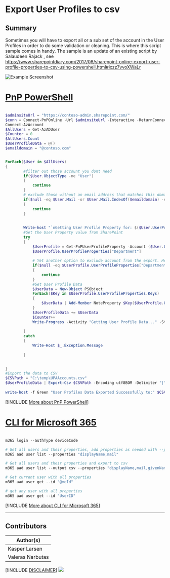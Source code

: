 

# Export User Profiles to csv

## Summary

Sometimes you will have to export all or a sub set of the account in the User Profiles in order to do some validation or cleaning. This is where this script sample comes in handy.
The sample is an update of an existing script by Salaudeen Rajack , see https://www.sharepointdiary.com/2017/08/sharepoint-online-export-user-profile-properties-to-csv-using-powershell.html#ixzz7vvoXWaLr

![Example Screenshot](assets/example.png)


# [PnP PowerShell](#tab/pnpps)

```powershell

$adminsiteUrl = "https://contoso-admin.sharepoint.com/"
$conn = Connect-PnPOnline -Url $adminsiteUrl -Interactive -ReturnConnection
Connect-AzAccount
$AllUsers = Get-AzADUser 
$Counter = 0
$AllUsers.Count
$UserProfileData = @()
$emaildomain = "@contoso.com"


ForEach($User in $AllUsers)
{
        #filter out those account you dont need
        if($User.ObjectType -ne "User")
        {
            continue
        }
        # exclude those without an email address that matches this domain
        if($null -eq $User.Mail -or $User.Mail.IndexOf($emaildomain) -eq -1 )
        {
            continue
        }
        
        
        Write-host "`nGetting User Profile Property for: $($User.UserPrincipalName)" -f Yellow
        #Get the User Property value from SharePoint 
        try 
        {
            $UserProfile = Get-PnPUserProfileProperty -Account ($User.UserPrincipalName) -Connection $conn
            $UserProfile.UserProfileProperties["Department"]
            
            # Yet another option to exclude account from the export. Here we exclude account without a value in the Department field
            if($null -eq $UserProfile.UserProfileProperties["Department"] -or $UserProfile.UserProfileProperties["Department"] -eq "")
            {
                continue
            }
            #Get User Profile Data
            $UserData = New-Object PSObject
            ForEach($Key in $UserProfile.UserProfileProperties.Keys)
            { 
                $UserData | Add-Member NoteProperty $Key($UserProfile.UserProfileProperties[$Key])
            }
            $UserProfileData += $UserData
            $Counter++
            Write-Progress -Activity "Getting User Profile Data..." -Status "Getting User Profile $Counter of $($AllUsers.Count)" -PercentComplete (($Counter / $AllUsers.Count)  * 100)
        
        }
        catch 
        {
            Write-Host $_.Exception.Message
            
        }     
        

}
#Export the data to CSV
$CSVPath = "C:\temp\UPAAccounts.csv"
$UserProfileData | Export-Csv $CSVPath -Encoding utf8BOM -Delimiter "|"
   
write-host -f Green "User Profiles Data Exported Successfully to:" $CSVPath

```
[!INCLUDE [More about PnP PowerShell](../../docfx/includes/MORE-PNPPS.md)]

# [CLI for Microsoft 365](#tab/cli-m365-ps)
```powershell

m365 login --authType deviceCode

# Get all users and their properties, add properties as needed with --properties and separate with comma
m365 aad user list --properties "displayName,mail"

# Get all users and their properties and export to csv
m365 aad user list --output csv --properties "displayName,mail,givenName,jobTitle,mail,mobilePhone,officeLocation,preferredLanguage,surname,userPrincipalName,id" > users.csv

# Get current user with all properties
m365 aad user get --id "@meId"

# get any user with all properties
m365 aad user get --id "UserID"

```
[!INCLUDE [More about CLI for Microsoft 365](../../docfx/includes/MORE-CLIM365.md)]
***

## Contributors

| Author(s) |
|-----------|
| Kasper Larsen |
| Valeras Narbutas |

[!INCLUDE [DISCLAIMER](../../docfx/includes/DISCLAIMER.md)]
<img src="https://m365-visitor-stats.azurewebsites.net/script-samples/scripts/spo-export-upa-accounts" aria-hidden="true" />
